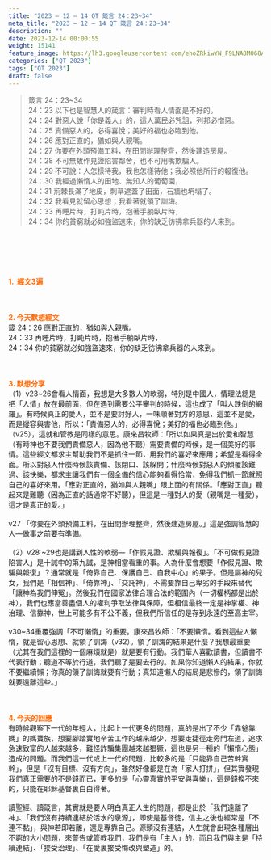 ```yaml
---
title: "2023 – 12 – 14 QT 箴言 24：23~34"
meta_title: "2023 – 12 – 14 QT 箴言 24：23~34"
description: ""
date: 2023-12-14 00:00:55
weight: 15141
feature_image: https://lh3.googleusercontent.com/ehoZRkiwYN_F9LNA8M068AYxt73EavCZno-PD1cJRuf5BbSkQVUWr3gNEbt5kSs28Pb_Elg17kSrtf9ybWvojWoMV6I4tPM3vGRGDq6GkKkPdL2Gut4QAIw4-uykKUAtNiKgQKntvsU=w800
categories: ["QT 2023"]
tags: ["QT 2023"]
draft: false
---
```


<blockquote>箴言 24：23~34<br />
24：23 以下也是智慧人的箴言：審判時看人情面是不好的。<br />
24：24 對惡人說「你是義人」的，這人萬民必咒詛，列邦必憎惡。<br />
24：25 責備惡人的，必得喜悅；美好的福也必臨到他。<br />
24：26 應對正直的，猶如與人親嘴。<br />
24：27 你要在外頭預備工料，在田間辦理整齊，然後建造房屋。<br />
24：28 不可無故作見證陷害鄰舍，也不可用嘴欺騙人。<br />
24：29 不可說：人怎樣待我，我也怎樣待他；我必照他所行的報復他。<br />
24：30 我經過懶惰人的田地、無知人的葡萄園，<br />
24：31 荊棘長滿了地皮，刺草遮蓋了田面，石牆也坍塌了。<br />
24：32 我看見就留心思想；我看著就領了訓誨。<br />
24：33 再睡片時，打盹片時，抱著手躺臥片時，<br />
24：34 你的貧窮就必如強盜速來，你的缺乏彷彿拿兵器的人來到。</blockquote><br />
&nbsp;<br />
<br />
&nbsp;<br />
<br />
<span style="color: #ff6600;"><strong>1.  經文3遍</strong></span><br />
<br />
&nbsp;<br />
<br />
<span style="color: #ff6600;"><strong>2. 今天默想經文<br />
</strong></span>箴 24：26 應對正直的，猶如與人親嘴。<br />
24：33 再睡片時，打盹片時，抱著手躺臥片時，<br />
24：34 你的貧窮就必如強盜速來，你的缺乏彷彿拿兵器的人來到。<br />
<br />
&nbsp;<br />
<br />
<strong><span style="color: #ff6600;">3. 默想分享<br />
</span></strong>（1）v23~26會看人情面，我想是大多數人的軟弱，特別是中國人，情理法總是把「人情」放在最前面，但在遇到需要公平審判的時候，這也成了「叫人跌倒的網羅」。有時候真正的愛人，並不是要討好人，一味順著對方的意思，這並不是愛，而是縱容與害他，所以：「責備惡人的，必得喜悅；美好的福也必臨到他。」（v25），這就和管教是同樣的意思。康來昌牧師：「所以如果真是出於愛和智慧（有時神也不要我們責備惡人，因為他不聽）需要責備的時候，是一個美好的事情。這些經文都求主幫助我們不是抓住一節，用我們的喜好來應用；希望是看得全面。所以對惡人什麼時候該責備、該閉口、該躲開；什麼時候對惡人的傾覆該難過、該快樂，都求主讓我們有一個全備的信心能夠看得恰當，免得我們抓一節就照自己的喜好來用。「應對正直的，猶如與人親嘴」跟上面的有關係。「應對正直」聽起來是難聽（因為正直的話通常不好聽），但這是一種對人的愛（親嘴是一種愛），這才是真正的愛。」<br />
<br />
v27 「你要在外頭預備工料，在田間辦理整齊，然後建造房屋。」這是強調智慧的人—做事之前要有準備。<br />
<br />
（2）v28 ~29也是講到人性的軟弱—「作假見證、欺騙與報復」。「不可做假見證陷害人」是十誡中的第九誡，是神相當看重的事。人為什麼會想要「作假見證、欺騙與報復」？通常就是「倚靠自己、保護自己、自我中心」的果子。但是屬神的兒女，我們是「相信神」、「倚靠神」、「交託神」，不需要靠自己卑劣的手段來替代「讓神為我們伸冤」。然後我們在國家法律合理合法的範圍內（一切權柄都是出於神），我們也應當善盡個人的權利爭取法律與保障，但相信最終一定是神掌權、神治理、信靠神，世上可能多有不公不義，但我們所信任的是存到永遠的至高主宰。<br />
<br />
v30~34重覆強調「不可懶惰」的重要。康來昌牧師：「不要懶惰。看到這些人懶惰，就是留心思想、就領了訓誨（v32）。領了訓誨的結果是什麼？我想最重要（尤其在我們這裡的一個麻煩就是）就是要有行動。我們華人喜歡讀書，但讀書不代表行動；聽道不等於行道，我們聽了是要去行的。如果你知道懶人的結果，你就不要繼續懶；你真的領了訓誨就要有行動；真知道懶人的結局是悲慘的，領了訓誨就要遠離這些。」<br />
<br />
&nbsp;<br />
<br />
<strong style="font-size: inherit;"><span style="color: #ff6600;">4. 今天的回應<br />
</span></strong>有時候觀察下一代的年輕人，比起上一代更多的問題，真的是出了不少「靠爸靠媽」的媽寶族，想要腳踏實地辛苦工作的越來越少，想要走捷徑走旁門左道，追求急速致富的人越來越多，難怪詐騙集團越來越猖獗，這也是另一種的「懶惰心態」造成的問題。而我們這一代或上一代的問題，比較多的是「只能靠自己苦幹實幹」，但是「沒有目標、沒有方向」，雖然好像都是在為「家人打拼」，但其實發現我們真正需要的不是錢而已，更多的是「心靈真實的平安與喜樂」，這是錢換不來的，只能在耶穌基督裏白白得著。<br />
<br />
讀聖經、讀箴言，其實就是要人明白真正人生的問題，都是出於「我們遠離了神」、「我們沒有持續連結於活水的泉源」，即使是基督徒，信主之後也經常是「不連不黏」，與神若即若離，還是專靠自己。源頭沒有連結，人生就會出現各種層出不窮的大小問題，來警告或管教我們，我們是有「主人」的，而且我們與主是「持續連結」、「接受治理」、「在愛裏接受悔改與塑造」的。<br />
<br />
<audio style="display: none;" controls="controls"></audio><br />
<br />
<audio style="display: none;" controls="controls"></audio><br />
<br />
<audio style="display: none;" controls="controls"></audio><br />
<br />
<audio style="display: none;" controls="controls"></audio><br />
<br />
<audio style="display: none;" controls="controls"></audio>
        